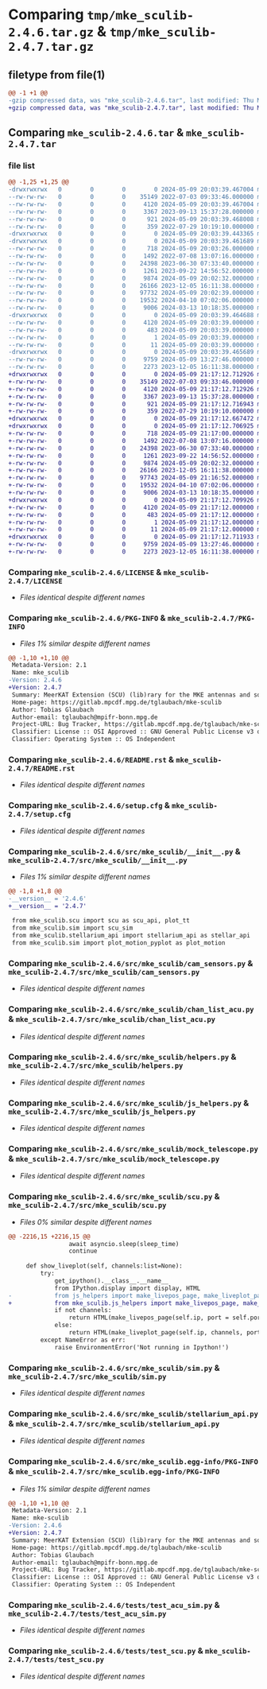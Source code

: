 # Comparing `tmp/mke_sculib-2.4.6.tar.gz` & `tmp/mke_sculib-2.4.7.tar.gz`

## filetype from file(1)

```diff
@@ -1 +1 @@
-gzip compressed data, was "mke_sculib-2.4.6.tar", last modified: Thu May  9 20:03:39 2024, max compression
+gzip compressed data, was "mke_sculib-2.4.7.tar", last modified: Thu May  9 21:17:12 2024, max compression
```

## Comparing `mke_sculib-2.4.6.tar` & `mke_sculib-2.4.7.tar`

### file list

```diff
@@ -1,25 +1,25 @@
-drwxrwxrwx   0        0        0        0 2024-05-09 20:03:39.467004 mke_sculib-2.4.6/
--rw-rw-rw-   0        0        0    35149 2022-07-03 09:33:46.000000 mke_sculib-2.4.6/LICENSE
--rw-rw-rw-   0        0        0     4120 2024-05-09 20:03:39.467004 mke_sculib-2.4.6/PKG-INFO
--rw-rw-rw-   0        0        0     3367 2023-09-13 15:37:28.000000 mke_sculib-2.4.6/README.rst
--rw-rw-rw-   0        0        0      921 2024-05-09 20:03:39.468008 mke_sculib-2.4.6/setup.cfg
--rw-rw-rw-   0        0        0      359 2022-07-29 10:19:10.000000 mke_sculib-2.4.6/setup.py
-drwxrwxrwx   0        0        0        0 2024-05-09 20:03:39.443365 mke_sculib-2.4.6/src/
-drwxrwxrwx   0        0        0        0 2024-05-09 20:03:39.461689 mke_sculib-2.4.6/src/mke_sculib/
--rw-rw-rw-   0        0        0      718 2024-05-09 20:03:26.000000 mke_sculib-2.4.6/src/mke_sculib/__init__.py
--rw-rw-rw-   0        0        0     1492 2022-07-08 13:07:16.000000 mke_sculib-2.4.6/src/mke_sculib/cam_sensors.py
--rw-rw-rw-   0        0        0    24398 2023-06-30 07:33:40.000000 mke_sculib-2.4.6/src/mke_sculib/chan_list_acu.py
--rw-rw-rw-   0        0        0     1261 2023-09-22 14:56:52.000000 mke_sculib-2.4.6/src/mke_sculib/helpers.py
--rw-rw-rw-   0        0        0     9874 2024-05-09 20:02:32.000000 mke_sculib-2.4.6/src/mke_sculib/js_helpers.py
--rw-rw-rw-   0        0        0    26166 2023-12-05 16:11:38.000000 mke_sculib-2.4.6/src/mke_sculib/mock_telescope.py
--rw-rw-rw-   0        0        0    97732 2024-05-09 20:02:39.000000 mke_sculib-2.4.6/src/mke_sculib/scu.py
--rw-rw-rw-   0        0        0    19532 2024-04-10 07:02:06.000000 mke_sculib-2.4.6/src/mke_sculib/sim.py
--rw-rw-rw-   0        0        0     9006 2024-03-13 10:18:35.000000 mke_sculib-2.4.6/src/mke_sculib/stellarium_api.py
-drwxrwxrwx   0        0        0        0 2024-05-09 20:03:39.464688 mke_sculib-2.4.6/src/mke_sculib.egg-info/
--rw-rw-rw-   0        0        0     4120 2024-05-09 20:03:39.000000 mke_sculib-2.4.6/src/mke_sculib.egg-info/PKG-INFO
--rw-rw-rw-   0        0        0      483 2024-05-09 20:03:39.000000 mke_sculib-2.4.6/src/mke_sculib.egg-info/SOURCES.txt
--rw-rw-rw-   0        0        0        1 2024-05-09 20:03:39.000000 mke_sculib-2.4.6/src/mke_sculib.egg-info/dependency_links.txt
--rw-rw-rw-   0        0        0       11 2024-05-09 20:03:39.000000 mke_sculib-2.4.6/src/mke_sculib.egg-info/top_level.txt
-drwxrwxrwx   0        0        0        0 2024-05-09 20:03:39.465689 mke_sculib-2.4.6/tests/
--rw-rw-rw-   0        0        0     9759 2024-05-09 13:27:46.000000 mke_sculib-2.4.6/tests/test_acu_sim.py
--rw-rw-rw-   0        0        0     2273 2023-12-05 16:11:38.000000 mke_sculib-2.4.6/tests/test_scu.py
+drwxrwxrwx   0        0        0        0 2024-05-09 21:17:12.712926 mke_sculib-2.4.7/
+-rw-rw-rw-   0        0        0    35149 2022-07-03 09:33:46.000000 mke_sculib-2.4.7/LICENSE
+-rw-rw-rw-   0        0        0     4120 2024-05-09 21:17:12.712926 mke_sculib-2.4.7/PKG-INFO
+-rw-rw-rw-   0        0        0     3367 2023-09-13 15:37:28.000000 mke_sculib-2.4.7/README.rst
+-rw-rw-rw-   0        0        0      921 2024-05-09 21:17:12.716943 mke_sculib-2.4.7/setup.cfg
+-rw-rw-rw-   0        0        0      359 2022-07-29 10:19:10.000000 mke_sculib-2.4.7/setup.py
+drwxrwxrwx   0        0        0        0 2024-05-09 21:17:12.667472 mke_sculib-2.4.7/src/
+drwxrwxrwx   0        0        0        0 2024-05-09 21:17:12.706925 mke_sculib-2.4.7/src/mke_sculib/
+-rw-rw-rw-   0        0        0      718 2024-05-09 21:17:00.000000 mke_sculib-2.4.7/src/mke_sculib/__init__.py
+-rw-rw-rw-   0        0        0     1492 2022-07-08 13:07:16.000000 mke_sculib-2.4.7/src/mke_sculib/cam_sensors.py
+-rw-rw-rw-   0        0        0    24398 2023-06-30 07:33:40.000000 mke_sculib-2.4.7/src/mke_sculib/chan_list_acu.py
+-rw-rw-rw-   0        0        0     1261 2023-09-22 14:56:52.000000 mke_sculib-2.4.7/src/mke_sculib/helpers.py
+-rw-rw-rw-   0        0        0     9874 2024-05-09 20:02:32.000000 mke_sculib-2.4.7/src/mke_sculib/js_helpers.py
+-rw-rw-rw-   0        0        0    26166 2023-12-05 16:11:38.000000 mke_sculib-2.4.7/src/mke_sculib/mock_telescope.py
+-rw-rw-rw-   0        0        0    97743 2024-05-09 21:16:52.000000 mke_sculib-2.4.7/src/mke_sculib/scu.py
+-rw-rw-rw-   0        0        0    19532 2024-04-10 07:02:06.000000 mke_sculib-2.4.7/src/mke_sculib/sim.py
+-rw-rw-rw-   0        0        0     9006 2024-03-13 10:18:35.000000 mke_sculib-2.4.7/src/mke_sculib/stellarium_api.py
+drwxrwxrwx   0        0        0        0 2024-05-09 21:17:12.709926 mke_sculib-2.4.7/src/mke_sculib.egg-info/
+-rw-rw-rw-   0        0        0     4120 2024-05-09 21:17:12.000000 mke_sculib-2.4.7/src/mke_sculib.egg-info/PKG-INFO
+-rw-rw-rw-   0        0        0      483 2024-05-09 21:17:12.000000 mke_sculib-2.4.7/src/mke_sculib.egg-info/SOURCES.txt
+-rw-rw-rw-   0        0        0        1 2024-05-09 21:17:12.000000 mke_sculib-2.4.7/src/mke_sculib.egg-info/dependency_links.txt
+-rw-rw-rw-   0        0        0       11 2024-05-09 21:17:12.000000 mke_sculib-2.4.7/src/mke_sculib.egg-info/top_level.txt
+drwxrwxrwx   0        0        0        0 2024-05-09 21:17:12.711933 mke_sculib-2.4.7/tests/
+-rw-rw-rw-   0        0        0     9759 2024-05-09 13:27:46.000000 mke_sculib-2.4.7/tests/test_acu_sim.py
+-rw-rw-rw-   0        0        0     2273 2023-12-05 16:11:38.000000 mke_sculib-2.4.7/tests/test_scu.py
```

### Comparing `mke_sculib-2.4.6/LICENSE` & `mke_sculib-2.4.7/LICENSE`

 * *Files identical despite different names*

### Comparing `mke_sculib-2.4.6/PKG-INFO` & `mke_sculib-2.4.7/PKG-INFO`

 * *Files 1% similar despite different names*

```diff
@@ -1,10 +1,10 @@
 Metadata-Version: 2.1
 Name: mke_sculib
-Version: 2.4.6
+Version: 2.4.7
 Summary: MeerKAT Extension (SCU) (lib)rary for the MKE antennas and some basic simulators
 Home-page: https://gitlab.mpcdf.mpg.de/tglaubach/mke-sculib
 Author: Tobias Glaubach
 Author-email: tglaubach@mpifr-bonn.mpg.de
 Project-URL: Bug Tracker, https://gitlab.mpcdf.mpg.de/tglaubach/mke-sculib/-/issues
 Classifier: License :: OSI Approved :: GNU General Public License v3 or later (GPLv3+)
 Classifier: Operating System :: OS Independent
```

### Comparing `mke_sculib-2.4.6/README.rst` & `mke_sculib-2.4.7/README.rst`

 * *Files identical despite different names*

### Comparing `mke_sculib-2.4.6/setup.cfg` & `mke_sculib-2.4.7/setup.cfg`

 * *Files identical despite different names*

### Comparing `mke_sculib-2.4.6/src/mke_sculib/__init__.py` & `mke_sculib-2.4.7/src/mke_sculib/__init__.py`

 * *Files 1% similar despite different names*

```diff
@@ -1,8 +1,8 @@
-__version__ = '2.4.6'
+__version__ = '2.4.7'
 
 from mke_sculib.scu import scu as scu_api, plot_tt
 from mke_sculib.sim import scu_sim
 from mke_sculib.stellarium_api import stellarium_api as stellar_api
 from mke_sculib.sim import plot_motion_pyplot as plot_motion
```

### Comparing `mke_sculib-2.4.6/src/mke_sculib/cam_sensors.py` & `mke_sculib-2.4.7/src/mke_sculib/cam_sensors.py`

 * *Files identical despite different names*

### Comparing `mke_sculib-2.4.6/src/mke_sculib/chan_list_acu.py` & `mke_sculib-2.4.7/src/mke_sculib/chan_list_acu.py`

 * *Files identical despite different names*

### Comparing `mke_sculib-2.4.6/src/mke_sculib/helpers.py` & `mke_sculib-2.4.7/src/mke_sculib/helpers.py`

 * *Files identical despite different names*

### Comparing `mke_sculib-2.4.6/src/mke_sculib/js_helpers.py` & `mke_sculib-2.4.7/src/mke_sculib/js_helpers.py`

 * *Files identical despite different names*

### Comparing `mke_sculib-2.4.6/src/mke_sculib/mock_telescope.py` & `mke_sculib-2.4.7/src/mke_sculib/mock_telescope.py`

 * *Files identical despite different names*

### Comparing `mke_sculib-2.4.6/src/mke_sculib/scu.py` & `mke_sculib-2.4.7/src/mke_sculib/scu.py`

 * *Files 0% similar despite different names*

```diff
@@ -2216,15 +2216,15 @@
                 await asyncio.sleep(sleep_time)
                 continue
     
     def show_liveplot(self, channels:list=None):
         try:
             get_ipython().__class__.__name__
             from IPython.display import display, HTML
-            from js_helpers import make_livepos_page, make_liveplot_page
+            from mke_sculib.js_helpers import make_livepos_page, make_liveplot_page
             if not channels:
                 return HTML(make_livepos_page(self.ip, port = self.port))
             else:
                 return HTML(make_liveplot_page(self.ip, channels, port = self.port))
         except NameError as err:
             raise EnvironmentError('Not running in Ipython!')
```

### Comparing `mke_sculib-2.4.6/src/mke_sculib/sim.py` & `mke_sculib-2.4.7/src/mke_sculib/sim.py`

 * *Files identical despite different names*

### Comparing `mke_sculib-2.4.6/src/mke_sculib/stellarium_api.py` & `mke_sculib-2.4.7/src/mke_sculib/stellarium_api.py`

 * *Files identical despite different names*

### Comparing `mke_sculib-2.4.6/src/mke_sculib.egg-info/PKG-INFO` & `mke_sculib-2.4.7/src/mke_sculib.egg-info/PKG-INFO`

 * *Files 1% similar despite different names*

```diff
@@ -1,10 +1,10 @@
 Metadata-Version: 2.1
 Name: mke-sculib
-Version: 2.4.6
+Version: 2.4.7
 Summary: MeerKAT Extension (SCU) (lib)rary for the MKE antennas and some basic simulators
 Home-page: https://gitlab.mpcdf.mpg.de/tglaubach/mke-sculib
 Author: Tobias Glaubach
 Author-email: tglaubach@mpifr-bonn.mpg.de
 Project-URL: Bug Tracker, https://gitlab.mpcdf.mpg.de/tglaubach/mke-sculib/-/issues
 Classifier: License :: OSI Approved :: GNU General Public License v3 or later (GPLv3+)
 Classifier: Operating System :: OS Independent
```

### Comparing `mke_sculib-2.4.6/tests/test_acu_sim.py` & `mke_sculib-2.4.7/tests/test_acu_sim.py`

 * *Files identical despite different names*

### Comparing `mke_sculib-2.4.6/tests/test_scu.py` & `mke_sculib-2.4.7/tests/test_scu.py`

 * *Files identical despite different names*

